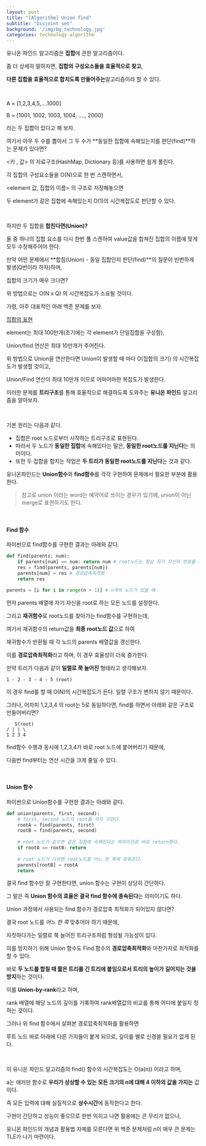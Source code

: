 ```yaml
---
layout: post
title: "[Algorithm] Union find"
subtitle: "Disjoint set"
background: '/img/bg_technology.jpg'
categories: technology-algorithm
---
```


유니온 파인드 알고리즘은 **집합**에 관한 알고리즘이다.

좀 더 상세히 말하자면, **집합의 구성요소들을 효율적으로 찾고**,

**다른 집합을 효율적으로 합치도록 만들어주는**알고리즘이라 할 수 있다.

<br/>

A = [1,2,3,4,5,....1000]

B = [1001, 1002, 1003, 1004, ...., 2000]

라는 두 집합이 있다고 해 보자.

여기서 아무 두 수를 뽑아서 그 두 수가 **동일한 집합에 속해있는지를 판단(find)**하는 문제가 있다면?

<키 , 값> 의 자료구조(HashMap, Dictionary 등)를 사용하면 쉽게 풀린다.

각 집합의 구성요소들을 O(N)으로 한 번 스캔하면서, 

<element 값, 집합의 이름> 의 구조로 저장해놓으면 

두 element가 같은 집합에 속해있는지 O(1)의 시간복잡도로 판단할 수 있다.

<br/>

하지만 두 집합을 **합친다면(Union)?**

둘 중 하나의 집합 요소를 다시 한번 풀 스캔하여 value값을 합쳐진 집합의 이름에 맞게 모두 수정해주어야 한다.

만약 어떤 문제에서 **합침(Union) - 동일 집합인지 판단(find)**의 질문이 빈번하게 발생(Q번이라 하자)하며,

집합의 크기가 매우 크다면?

위 방법으로는 O(N x Q) 의 시간복잡도가 소요될 것이다.

가령, 아주 대표적인 아래 백준 문제를 보자.

[집합의 표현](https://www.acmicpc.net/problem/1717)

element는 최대 100만개(초기에는 각 element가 단일집합을 구성함),

Union/find 연산은 최대 10만개가 주어진다.

위 방법으로 Union을 연산한다면 Union이 발생할 때 마다 O(집합의 크기) 의 시간복잡도가 발생할 것이고,

Union/Find 연산이 최대 10만개 이므로 어마어마한 복잡도가 발생한다.

이러한 문제를 **트리구조**를 통해 효율적으로 해결하도록 도와주는 **유니온 파인드** 알고리즘을 알아보자. 

<br/>

기본 원리는 다음과 같다.

- 집합은 root 노드로부터 시작하는 트리구조로 표현된다.
- 따라서 두 노드가 **동일한 집합**에 속해있다는 말은, **동일한 root노드를 지닌다**는 의미이다.
- 또한 두 집합을 합치는 작업은 **두 트리가 동일한 root노드를 지닌다**는 것과 같다.

유니온파인드는 **Union함수**와 **find함수**를 각각 구현하여 문제에서 필요한 부분에 활용한다.

> 참고로 union 이라는 word는 예약어로 쓰이는 경우가 있기에, union이 아닌 merge로 표현하기도 한다.

<br/>

#### Find 함수

파이썬으로 find함수를 구현한 결과는 아래와 같다.

```python
def find(parents, num):
    if parents[num] == num: return num # root노드는 항상 자기 자신의 번호를 가리킨다.
    res = find(parents, parents[num])
    parents[num] = res # 경로압축최적화
    return res

parents = [i for i in range(n + 1)] # n개의 노드가 있을 때
```

먼저 parents 배열에 자기 자신을 root로 하는 모든 노드를 설정한다.

그리고 **재귀함수**로 root노드를 찾아가는 find함수를 구현하는데,

여기서 재귀함수의 return값을 **최종 root노드 값**으로 하여

재귀함수가 반환될 때 각 노드의 parents 배열값을 갱신한다.

이를 **경로압축최적화**라고 하며, 이 경우 효율성이 더욱 증가한다.

만약 트리가 다음과 같이 **일렬로 쭉 늘어진** 형태라고 생각해보자.

```
1 - 2 - 3 - 4 - 5 (root)
```

이 경우 find를 할 때 O(N)의 시간복잡도가 든다. 일렬 구조가 변하지 않기 때문이다.

그러나, 어차피 1,2,3,4 의 root는 5로 동일하다면, find를 하면서 아래와 같은 구조로 만들어버리면?

```
   5(root)
/ | | \
1 2 3 4
```

find함수 수행과 동시에 1,2,3,4가 바로 root 노드에 붙어버리기 때문에, 

다음번 find부터는 연산 시간을 크게 줄일 수 있다.

<br/>

#### Union 함수

파이썬으로 Union함수를 구현한 결과는 아래와 같다.

```python
def union(parents, first, second):
    # first, second 노드의 root를 각각 구한다.
    rootA = find(parents, first) 
    rootB = find(parents, second)
    
    # root 노드가 같으면 같은 집합에 속해있다는 의미이므로 바로 return한다.
    if rootA == rootB: return
    
    # root 노드가 다르면 root노드를 어느 한 쪽에 맞춰준다.
    parents[rootB] = rootA
    return
```

결국 find 함수만 잘 구현한다면, union 함수는 구현이 상당히 간단하다.

그 말은 즉 **Union 함수의 효율은 결국 find 함수에 종속된다**는 의미이기도 하다.

Union 과정에서 사용되는 find 함수가 경로압축 최적화가 되어있지 않다면?

결국 root 노드를 *어느 한 쪽*  맞추어야 하기 때문에, 

자칫하다가는 일렬로 쭉 늘어진 트리구조처럼 형성될 가능성이 있다.

이를 방지하기 위해 Union 함수도 Find 함수의 **경로압축최적화**와 마찬가지로 최적화를 할 수 있다.

바로 **두 노드를 합칠 때 짧은 트리를 긴 트리에 붙임으로서 트리의 높이가 길어지는 것을 방지**하는 것이다.

이를 **Union-by-rank**라고 하며, 

rank 배열에 해당 노드의 깊이를 기록하여 rank배열값의 비교를 통해 어디에 붙일지 정하는 것이다.

그러나 위 find 함수에서 살펴본 경로압축최적화를 활용하면 

루트 노드 바로 아래에 다른 가지들이 붙게 되므로, 깊이를 별로 신경쓸 필요가 없게 된다.

<br/>

이 유니온 파인드 알고리즘의 find() 함수의 시간복잡도는 O(a(n)) 이라고 하며, 

a는 애커만 함수로 **우리가 상상할 수 있는 모든 크기의 n에 대해 4 이하의 값을 가지는** 값이다.

즉 모든 입력에 대해 실질적으로 **상수시간**에 동작한다고 한다.

구현이 간단하고 성능이 좋으므로 한번 익히고 나면 활용에는 큰 무리가 없으나,

유니온 파인드의 개념과 활용법 자체를 모른다면 위 백준 문제처럼 n이 매우 큰 문제는 TLE가 나기 마련이다.

